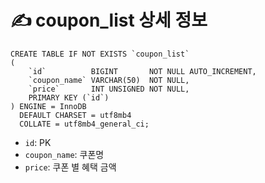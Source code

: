 # ✍️ coupon_list 상세 정보

```mariadb
CREATE TABLE IF NOT EXISTS `coupon_list`
(
    `id`          BIGINT       NOT NULL AUTO_INCREMENT,
    `coupon_name` VARCHAR(50)  NOT NULL,
    `price`       INT UNSIGNED NOT NULL,
    PRIMARY KEY (`id`)
) ENGINE = InnoDB
  DEFAULT CHARSET = utf8mb4
  COLLATE = utf8mb4_general_ci;
```

- `id`: PK
- `coupon_name`: 쿠폰명
- `price`: 쿠폰 별 혜택 금액